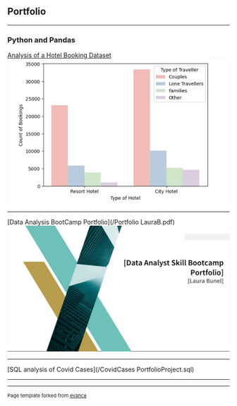 ## Portfolio

---

### Python and Pandas

[Analysis of a Hotel Booking Dataset](https://www.kaggle.com/code/laurabu/data-analysis-hotel-booking-project/edit)
<img src="snip - hotel portfolio project.jpg"/>

---
[Data Analysis BootCamp Portfolio](/Portfolio LauraB.pdf)
<img src="Bootcamp snip.jpg"/>

---
[SQL analysis of Covid Cases](/CovidCases PortfolioProject.sql)

---

<!--### Category Name 2

- [Project 1 Title](http://example.com/)
- [Project 2 Title](http://example.com/)
- [Project 3 Title](http://example.com/)
- [Project 4 Title](http://example.com/)
- [Project 5 Title](http://example.com/)

---

-->


---
<p style="font-size:11px">Page template forked from <a href="https://github.com/evanca/quick-portfolio">evanca</a></p>
<!-- Remove above link if you don't want to attibute -->
